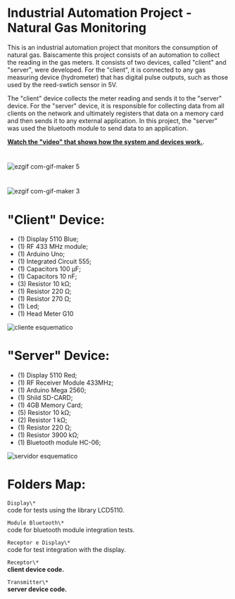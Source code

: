 # Industrial Automation Project - Natural Gas Monitoring

This is an industrial automation project that monitors the consumption of natural gas. Baiscamente this project consists of an automation to collect the reading in the gas meters. It consists of two devices, called "client" and "server", were developed. For the "client", it is connected to any gas measuring device (hydrometer) that has digital pulse outputs, such as those used by the reed-swtich sensor in 5V.

The "client" device collects the meter reading and sends it to the "server" device. For the "server" device, it is responsible for collecting data from all clients on the network and ultimately registers that data on a memory card and then sends it to any external application. In this project, the "server" was used the bluetooth module to send data to an application.

**[Watch the "video" that shows how the system and devices work.](https://youtu.be/eZkTDlT5P_Q)**.

# 
![ezgif com-gif-maker 5](https://user-images.githubusercontent.com/29001162/46265104-01734600-c4fa-11e8-9367-49d24ceb8077.gif)
# 
![ezgif com-gif-maker 3](https://user-images.githubusercontent.com/29001162/46264816-40ec6300-c4f7-11e8-9ad5-300a76c08e3c.gif)



# 
# "Client" Device:

- (1) Display 5110 Blue;
- (1) RF 433 MHz module;
- (1) Arduino Uno;
- (1) Integrated Circuit 555;
- (1) Capacitors 100 μF;
- (1) Capacitors 10 nF;
- (3) Resistor 10 kΩ;
- (1) Resistor 220 Ω;
- (1) Resistor 270 Ω;
- (1) Led;
- (1) Head Meter G10

![cliente esquematico](https://user-images.githubusercontent.com/29001162/46265306-8579fd80-c4fb-11e8-9511-3819de96114d.png)



# 
# "Server" Device:

- (1) Display 5110 Red;
- (1) RF Receiver Module 433MHz;
- (1) Arduino Mega 2560;
- (1) Shild SD-CARD;
- (1) 4GB Memory Card;
- (5) Resistor 10 kΩ;
- (2) Resistor 1 kΩ;
- (1) Resistor 220 Ω;
- (1) Resistor 3900 kΩ;
- (1) Bluetooth module HC-06;

![servidor esquematico](https://user-images.githubusercontent.com/29001162/46265286-5e233080-c4fb-11e8-928d-dcb31ce9b05e.png)


# 
# Folders Map:

`Display\*`  
  code for tests using the library LCD5110.  
  
`Module Bluetooth\*`  
  code for bluetooth module integration tests.  
  
`Receptor e Display\*`  
  code for test integration with the display.  
  
`Receptor\*`  
  **client device code.**  
  
`Transmitter\*`  
  **server device code.**	

